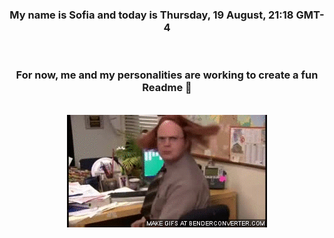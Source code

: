 


<div align="center">
<h3 >My name is Sofia and today is Thursday, 19 August, 21:18 GMT-4</h3><br>
<h3 >For now, me and my personalities are working to create a fun Readme 👋
</h3><br>
<img src='img/dwight.gif' alt='working...'/>
</div>
